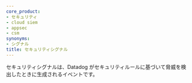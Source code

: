 ```yaml
---
core_product:
- セキュリティ
- cloud siem
- appsec
- csm
synonyms:
- シグナル
title: セキュリティシグナル
---
```

セキュリティシグナルは、Datadog がセキュリティルールに基づいて脅威を検出したときに生成されるイベントです。